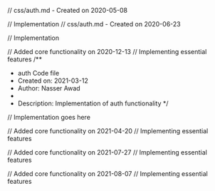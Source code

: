 // css/auth.md - Created on 2020-05-08

// Implementation
// css/auth.md - Created on 2020-06-23

// Implementation

// Added core functionality on 2020-12-13
// Implementing essential features
/**
 * auth Code file
 * Created on: 2021-03-12
 * Author: Nasser Awad
 *
 * Description: Implementation of auth functionality
 */
 
// Implementation goes here


// Added core functionality on 2021-04-20
// Implementing essential features

// Added core functionality on 2021-07-27
// Implementing essential features

// Added core functionality on 2021-08-07
// Implementing essential features
